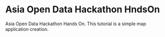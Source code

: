 # Asia Open Data Hackathon HndsOn
Asia Open Data Hackathon Hands On. This tutorial is a simple map application creation.
